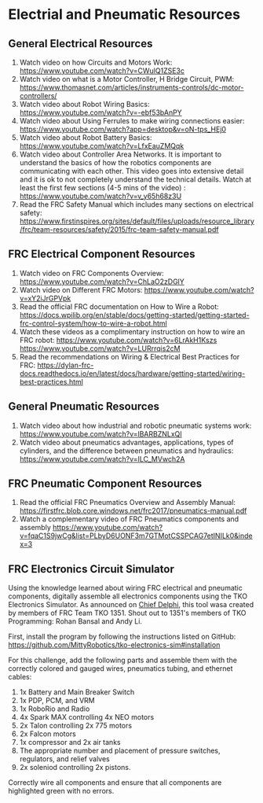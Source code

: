 # Electrial and Pneumatic Resources

## General Electrical Resources
1. Watch video on how Circuits and Motors Work: https://www.youtube.com/watch?v=CWulQ1ZSE3c 
1. Watch video on what is a Motor Controller, H Bridge Circuit, PWM: https://www.thomasnet.com/articles/instruments-controls/dc-motor-controllers/
1. Watch video about Robot Wiring Basics: https://www.youtube.com/watch?v=-ebf53bAnPY 
1. Watch video about Using Ferrules to make wiring connections easier: https://www.youtube.com/watch?app=desktop&v=oN-tps_HEj0
1. Watch video about Robot Battery Basics: https://www.youtube.com/watch?v=LfxEauZMQqk
1. Watch video about Controller Area Networks. It is important to understand the basics of how the robotics components are communicating with each other. This video goes into extensive detail and it is ok to not completely understand the technical details. Watch at least the first few sections (4-5 mins of the video) : https://www.youtube.com/watch?v=v_y65h68z3U
1. Read the FRC Safety Manual which includes many sections on electrical safety: https://www.firstinspires.org/sites/default/files/uploads/resource_library/frc/team-resources/safety/2015/frc-team-safety-manual.pdf 

## FRC Electrical Component Resources
1. Watch video on FRC Components Overview: https://www.youtube.com/watch?v=ChLaO2zDGlY 
1. Watch video on Different FRC Motors: https://www.youtube.com/watch?v=xY2iJrGPVpk
1. Read the official FRC documentation on How to Wire a Robot: https://docs.wpilib.org/en/stable/docs/getting-started/getting-started-frc-control-system/how-to-wire-a-robot.html
1. Watch these videos as a complimentary instruction on how to wire an FRC robot: https://www.youtube.com/watch?v=6LrAkH1Kszs https://www.youtube.com/watch?v=LURrrqis2cM
1. Read the recommendations on Wiring & Electrical Best Practices for FRC: https://dylan-frc-docs.readthedocs.io/en/latest/docs/hardware/getting-started/wiring-best-practices.html

## General Pneumatic Resources
1. Watch video about how industrial and robotic pneumatic systems work: https://www.youtube.com/watch?v=lBARBZNLxQI
1. Watch video about pneumatics advantages, applications, types of cylinders, and the difference between pneumatics and hydraulics: https://www.youtube.com/watch?v=ILC_MVwch2A

## FRC Pneumatic Component Resources
1. Read the official FRC Pneumatics Overview and Assembly Manual: https://firstfrc.blob.core.windows.net/frc2017/pneumatics-manual.pdf
1. Watch a complementary video of FRC Pneumatics components and assembly https://www.youtube.com/watch?v=fqaC1S9jwCg&list=PLbyD6UONF3m7GTMotCSSPCAG7etINILk0&index=3

## FRC Electronics Circuit Simulator
Using the knowledge learned about wiring FRC electrical and pneumatic components, digitally assemble all electronics components using the TKO Electronics Simulator. As announced on [Chief Delphi](https://www.chiefdelphi.com/t/frc-electronics-circuit-simulator-for-electronics-diagramming-and-training/389622), this tool wasa created by members of FRC Team TKO 1351. Shout out to 1351's members of TKO Programming: Rohan Bansal and Andy Li.

First, install the program by following the instructions listed on GitHub: https://github.com/MittyRobotics/tko-electronics-sim#installation

For this challenge, add the following parts and assemble them with the correctly colored and gauged wires, pneumatics tubing, and ethernet cables:
1. 1x Battery and Main Breaker Switch
1. 1x PDP, PCM, and VRM
1. 1x RoboRio and Radio
1. 4x Spark MAX controlling 4x NEO motors
1. 2x Talon controlling 2x 775 motors
1. 2x Falcon motors
1. 1x compressor and 2x air tanks
1. The appropriate number and placement of pressure switches, regulators, and relief valves
1. 2x soleniod controlling 2x pistons.

Correctly wire all components and ensure that all components are highlighted green with no errors.
